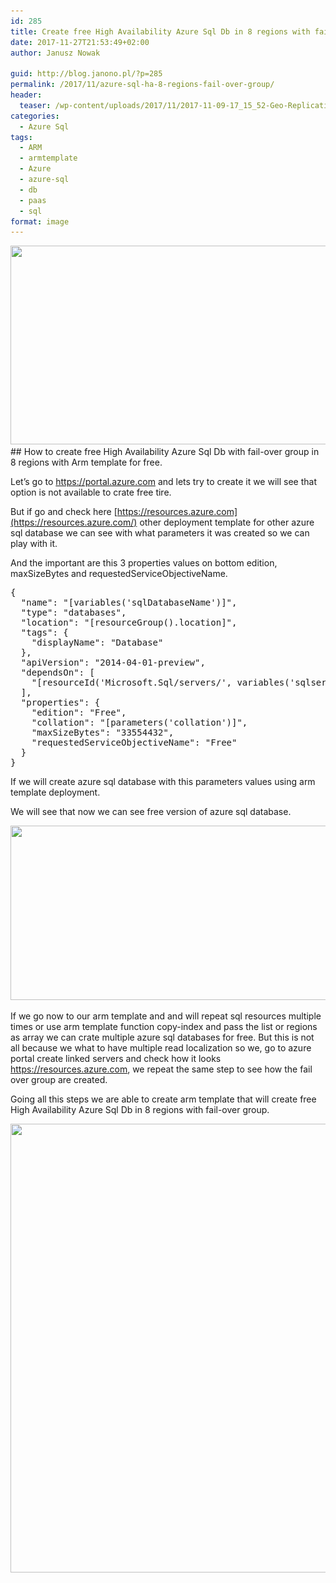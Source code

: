 ```yaml
---
id: 285
title: Create free High Availability Azure Sql Db in 8 regions with fail-over group using arm template.
date: 2017-11-27T21:53:49+02:00
author: Janusz Nowak

guid: http://blog.janono.pl/?p=285
permalink: /2017/11/azure-sql-ha-8-regions-fail-over-group/
header:
  teaser: /wp-content/uploads/2017/11/2017-11-09-17_15_52-Geo-Replication-Microsoft-Azure.png
categories:
  - Azure Sql
tags:
  - ARM
  - armtemplate
  - Azure
  - azure-sql
  - db
  - paas
  - sql
format: image
---
```

<img class="alignnone size-full wp-image-298" src="/wp-content/uploads/2017/11/2017-11-27-20_05_52-Configure-performance-Microsoft-Azure.png" alt="" width="1015" height="318" srcset="/wp-content/uploads/2017/11/2017-11-27-20_05_52-Configure-performance-Microsoft-Azure.png 1015w, /wp-content/uploads/2017/11/2017-11-27-20_05_52-Configure-performance-Microsoft-Azure-300x94.png 300w, /wp-content/uploads/2017/11/2017-11-27-20_05_52-Configure-performance-Microsoft-Azure-768x241.png 768w" sizes="(max-width: 1015px) 100vw, 1015px" />
## How to create free High Availability Azure Sql Db with fail-over group in 8 regions with Arm template for free.

Let&#8217;s go to <https://portal.azure.com> and lets try to create it we will see that option is not available to crate free tire.


But if go and check here [https://resources.azure.com](https://resources.azure.com/) other deployment template for other azure sql database we can see with what parameters it was created so we can play with it.

And the important are this 3 properties values on bottom edition, maxSizeBytes and requestedServiceObjectiveName.

<pre class="EnlighterJSRAW" data-enlighter-language="json">{
  "name": "[variables('sqlDatabaseName')]",
  "type": "databases",
  "location": "[resourceGroup().location]",
  "tags": {
    "displayName": "Database"
  },
  "apiVersion": "2014-04-01-preview",
  "dependsOn": [
    "[resourceId('Microsoft.Sql/servers/', variables('sqlserverName'))]"
  ],
  "properties": {
    "edition": "Free",
    "collation": "[parameters('collation')]",
    "maxSizeBytes": "33554432",
    "requestedServiceObjectiveName": "Free"
  }
}</pre>

If we will create azure sql database with this parameters values using arm template deployment.

We will see that now we can see free version of azure sql database.

<img class="alignnone size-full wp-image-297" src="/wp-content/uploads/2017/11/2017-11-27-20_05_17-Configure-performance-Microsoft-Azure.png" alt="" width="1009" height="279" srcset="/wp-content/uploads/2017/11/2017-11-27-20_05_17-Configure-performance-Microsoft-Azure.png 1009w, /wp-content/uploads/2017/11/2017-11-27-20_05_17-Configure-performance-Microsoft-Azure-300x83.png 300w, /wp-content/uploads/2017/11/2017-11-27-20_05_17-Configure-performance-Microsoft-Azure-768x212.png 768w" sizes="(max-width: 1009px) 100vw, 1009px" /> 

If we go now to our arm template and and will repeat sql resources multiple times or use arm template function copy-index and pass the list or regions as array we can crate multiple azure sql databases for free. But this is not all because we what to have multiple read localization so we, go to azure portal create linked servers and check how it looks https://resources.azure.com, we repeat the same step to see how the fail over group are created.

Going all this steps we are able to create arm template that will create free High Availability Azure Sql Db in 8 regions with fail-over group.

<img class="alignnone size-full wp-image-296" src="/wp-content/uploads/2017/11/2017-11-27-20_04_09-Geo-Replication-Microsoft-Azure.png" alt="" width="818" height="718" srcset="/wp-content/uploads/2017/11/2017-11-27-20_04_09-Geo-Replication-Microsoft-Azure.png 818w, /wp-content/uploads/2017/11/2017-11-27-20_04_09-Geo-Replication-Microsoft-Azure-300x263.png 300w, /wp-content/uploads/2017/11/2017-11-27-20_04_09-Geo-Replication-Microsoft-Azure-768x674.png 768w" sizes="(max-width: 818px) 100vw, 818px" /> 

&nbsp;